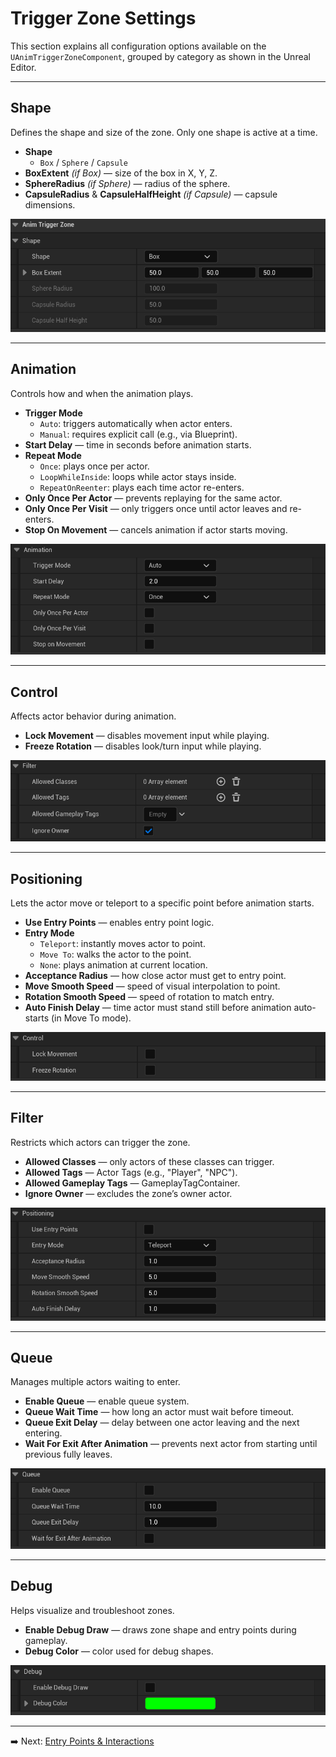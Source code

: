 # Trigger Zone Settings

This section explains all configuration options available on the `UAnimTriggerZoneComponent`, grouped by category as shown in the Unreal Editor.

---

## Shape

Defines the shape and size of the zone. Only one shape is active at a time.

- **Shape**
  - `Box` / `Sphere` / `Capsule`
- **BoxExtent** *(if Box)* — size of the box in X, Y, Z.
- **SphereRadius** *(if Sphere)* — radius of the sphere.
- **CapsuleRadius** & **CapsuleHalfHeight** *(if Capsule)* — capsule dimensions.

![Shape](images/trigger-zone_SCREENSHOT_1.png)

---

## Animation

Controls how and when the animation plays.

- **Trigger Mode**
  - `Auto`: triggers automatically when actor enters.
  - `Manual`: requires explicit call (e.g., via Blueprint).
- **Start Delay** — time in seconds before animation starts.
- **Repeat Mode**
  - `Once`: plays once per actor.
  - `LoopWhileInside`: loops while actor stays inside.
  - `RepeatOnReenter`: plays each time actor re-enters.
- **Only Once Per Actor** — prevents replaying for the same actor.
- **Only Once Per Visit** — only triggers once until actor leaves and re-enters.
- **Stop On Movement** — cancels animation if actor starts moving.

![Animation](images/trigger-zone_SCREENSHOT_2.png)

---

## Control

Affects actor behavior during animation.

- **Lock Movement** — disables movement input while playing.
- **Freeze Rotation** — disables look/turn input while playing.

![Control](images/trigger-zone_SCREENSHOT_3.png)

---

## Positioning

Lets the actor move or teleport to a specific point before animation starts.

- **Use Entry Points** — enables entry point logic.
- **Entry Mode**
  - `Teleport`: instantly moves actor to point.
  - `Move To`: walks the actor to the point.
  - `None`: plays animation at current location.
- **Acceptance Radius** — how close actor must get to entry point.
- **Move Smooth Speed** — speed of visual interpolation to point.
- **Rotation Smooth Speed** — speed of rotation to match entry.
- **Auto Finish Delay** — time actor must stand still before animation auto-starts (in Move To mode).

![Positioning](images/trigger-zone_SCREENSHOT_4.png)

---

## Filter

Restricts which actors can trigger the zone.

- **Allowed Classes** — only actors of these classes can trigger.
- **Allowed Tags** — Actor Tags (e.g., "Player", "NPC").
- **Allowed Gameplay Tags** — GameplayTagContainer.
- **Ignore Owner** — excludes the zone’s owner actor.

![Filter](images/trigger-zone_SCREENSHOT_5.png)

---

## Queue

Manages multiple actors waiting to enter.

- **Enable Queue** — enable queue system.
- **Queue Wait Time** — how long an actor must wait before timeout.
- **Queue Exit Delay** — delay between one actor leaving and the next entering.
- **Wait For Exit After Animation** — prevents next actor from starting until previous fully leaves.

![Queue](images/trigger-zone_SCREENSHOT_6.png)

---

## Debug

Helps visualize and troubleshoot zones.

- **Enable Debug Draw** — draws zone shape and entry points during gameplay.
- **Debug Color** — color used for debug shapes.

![Debug](images/trigger-zone_SCREENSHOT_7.png)

---

➡️ Next: [Entry Points & Interactions](entry-and-interaction.md)